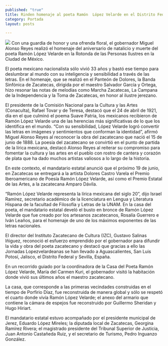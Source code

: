 ```yaml
---
published: "true"
title: Rinden homenaje al poeta Ramón  López Velarde en el Distrito Federal
category: Portada
layout: posts

---
```


![](http://i.imgur.com/PQg9A2Mm.jpg)
Con una guardia de honor y una ofrenda floral, el gobernador Miguel Alonso Reyes realizó el homenaje del aniversario de natalicio y muerte del poeta Ramón López Velarde en la Rotonda de las Personas Ilustres en la Ciudad de México.

El poeta mexicano nacionalista sólo vivió 33 años y bastó ese tiempo para deslumbrar al mundo con su inteligencia y sensibilidad a través de las letras.
En el homenaje, que se realizó en el Panteón de Dolores, la Banda Sinfónica de Zacatecas, dirigida por el maestro Salvador García y Ortega, hizo resonar las notas de melodías como Marcha Zacatecas, La Campana de la Independencia y la Toma de Zacatecas, en honor al ilustre jerezano.

El presidente de la Comisión Nacional para la Cultura y las Artes (Conaculta), Rafael Tovar y de Teresa, destacó que el 24 de abril de 1921, día en el que culminó el poema Suave Patria, los mexicanos  recibieron de Ramón López Velarde una de las herencias más significativas de lo que los identifica en el mundo.
“Con su sensibilidad, López Velarde logró convertir las letras en imágenes y sentimientos que conforman la identidad”, afirmó Miguel Alonso Reyes al reconocer la obra del zacatecano que nació el 15 de junio de 1888.
La poesía del zacatecano se convirtió en el punto de partida de la lírica mexicana, destacó Alonso Reyes al reiterar su compromiso para fomentar la cultura y las artes en el pueblo con rostro de cantera y corazón de plata que ha dado muchos artistas valiosos a lo largo de la historia.

En este contexto, el mandatario estatal anunció que el próximo 19 de junio, en Zacatecas se entregará a la artista Dolores Castro Varela el Premio Iberoamericano de Poesía Ramón López Velarde, así como el Premio Estatal de las Artes, a la zacatecana Amparo Dávila.

“Ramón López Velarde representa la lírica mexicana del siglo 20”, dijo Israel Ramírez, secretario académico de la licenciatura en Lengua y Literatura Hispana de la facultad de Filosofía y Letras de la UNAM.
En la casa del poeta, el mandatario estatal develó el busto en bronce de Ramón López Velarde que fue creado por los artesanos zacatecanos, Rosalía Guerrero e Iván Leaños, para el homenaje de uno de los máximos exponentes de las letras nacionales.

El director del Instituto Zacatecano de Cultura (IZC), Gustavo Salinas Iñiguez, reconoció el esfuerzo emprendido por el gobernador para difundir la vida y obra del poeta zacatecano y destacó que gracias a ello las Jornadas Lopezvelardeanas se han llevado a Aguascalientes, San Luis Potosí, Jalisco, el Distrito Federal y Sevilla, España.

En un recorrido guiado por la coordinadora de la Casa del Poeta Ramón López Velarde, María del Carmen Kuri, el gobernador visitó la habitación donde vivió sus últimos años el maestro zacatecano.

La casa, que corresponde a las primeras vecindades construidas en el tiempo de Porfirio Díaz, fue reconstruida de manera global y sólo se respetó el cuarto donde vivía Ramón López Velarde; el anexo del armario que contiene la cámara de espejos fue reconstruido por Guillermo Sheridan y Hugo Hiriart.

El mandatario estatal estuvo acompañado por el presidente municipal de Jerez, Eduardo López Mireles; la diputada local de Zacatecas, Georgina Ramírez Rivera; el magistrado presidente del Tribunal Superior de Justicia, Juan Antonio Castañeda Ruiz, y el secretario de Turismo, Pedro Inguanzo González.
